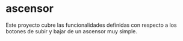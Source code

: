 ascensor
========

Este proyecto cubre las funcionalidades definidas con respecto a los botones de
subir y bajar de un ascensor muy simple.
